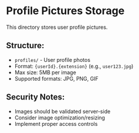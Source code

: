 # Profile Pictures Storage

This directory stores user profile pictures.

## Structure:
- `profiles/` - User profile photos
- Format: `{userId}.{extension}` (e.g., `user123.jpg`)
- Max size: 5MB per image
- Supported formats: JPG, PNG, GIF

## Security Notes:
- Images should be validated server-side
- Consider image optimization/resizing
- Implement proper access controls